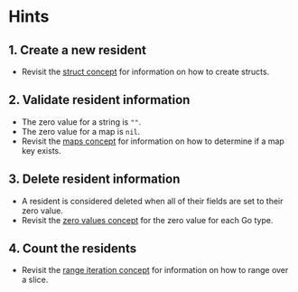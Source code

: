 # Hints

## 1. Create a new resident

- Revisit the [struct concept](https://exercism.org/tracks/go/concepts/structs) for information on how to create structs.

## 2. Validate resident information

- The zero value for a string is `""`.
- The zero value for a map is `nil`.
- Revisit the [maps concept](https://exercism.org/tracks/go/concepts/maps) for information on how to determine if a map key exists.

## 3. Delete resident information

- A resident is considered deleted when all of their fields are set to their zero value.
- Revisit the [zero values concept](https://exercism.org/tracks/go/concepts/zero-values) for the zero value for each Go type.

## 4. Count the residents

- Revisit the [range iteration concept](https://exercism.org/tracks/go/concepts/range-iteration) for information on how to range over a slice.

